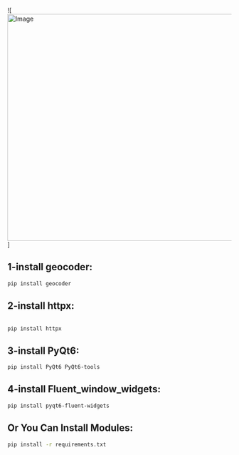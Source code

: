 ![<img width="960" height="509" alt="Image" src="https://github.com/user-attachments/assets/cafdcb6b-2ae7-46a3-be20-2089c38b49df" />]

## 1-install geocoder:
```bash
pip install geocoder
```

## 2-install httpx:
```bash

pip install httpx
```

## 3-install PyQt6:
```bash
pip install PyQt6 PyQt6-tools
```

## 4-install Fluent_window_widgets:
```bash
pip install pyqt6-fluent-widgets
```

## Or You Can Install Modules: 
```bash 
pip install -r requirements.txt
```
